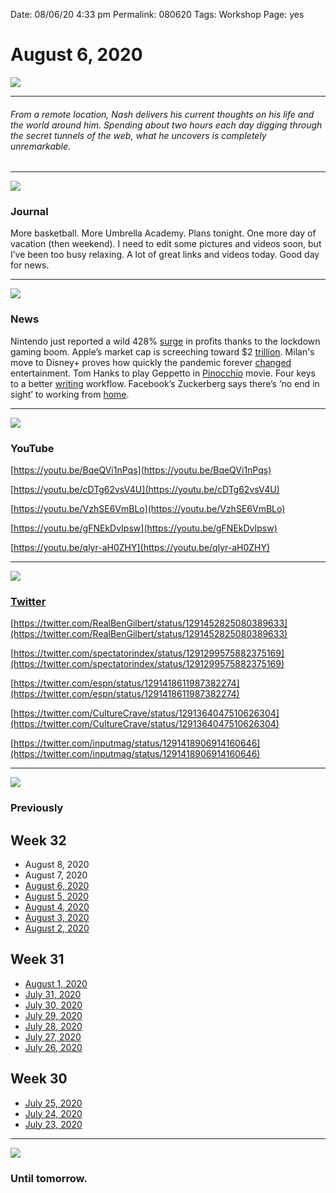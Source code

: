 
Date: 08/06/20 4:33 pm
Permalink: 080620
Tags: Workshop
Page: yes

# August 6, 2020

![](https://i.imgur.com/yqYHbdT.jpg)

---- 

###### From a remote location, Nash delivers his current thoughts on his life and the world around him. Spending about two hours each day digging through the secret tunnels of the web, what he uncovers is completely unremarkable.

---- 

![](https://i.imgur.com/CAcLspr.jpg)

### Journal

More basketball. More Umbrella Academy. Plans tonight. One more day of vacation (then weekend). I need to edit some pictures and videos soon, but I’ve been too busy relaxing. A lot of great links and videos today. Good day for news.

---- 

![](https://image.cnbcfm.com/api/v1/image/106525492-1588851905307gettyimages-1211426084.jpeg?v=1589155952&w=900&h=506)

### News

Nintendo just reported a wild 428% [surge](https://www.cnbc.com/2020/08/06/nintendo-q1-earnings-profits-surge-428percent-animal-crossing-sales-double.html) in profits thanks to the lockdown gaming boom. Apple’s market cap is screeching toward $2 [trillion](https://www.axios.com/apple-market-cap-growth-b67f7244-0b0e-46e0-9dbf-ad0572019f47.html?utm_source=twitter&utm_medium=social&utm_campaign=organic&utm_content=1100). Milan's move to Disney+ proves how quickly the pandemic forever [changed](https://www.theverge.com/2020/8/6/21355563/mulan-disney-plus-streaming-exclusive-cost-own-movies-theaters) entertainment. Tom Hanks to play Geppetto in [Pinocchio](https://deadline.com/2020/08/tom-hanks-geppetto-pinocchio-movie-robert-zemeckis-disney-1202998669/) movie. Four keys to a better [writing](https://thesweetsetup.com/four-keys-to-a-writing-workflow-webinar-replay/) workflow. Facebook’s Zuckerberg says there’s ‘no end in sight’ to working from [home](https://www.cnbc.com/2020/07/30/facebook-ceo-zuckerberg-no-end-in-sight-for-work-from-home.html). 

---- 

![](https://i.imgur.com/M26mVTB.jpg)

### YouTube

[https://youtu.be/BqeQVi1nPqs](https://youtu.be/BqeQVi1nPqs)

[https://youtu.be/cDTg62vsV4U](https://youtu.be/cDTg62vsV4U)

[https://youtu.be/VzhSE6VmBLo](https://youtu.be/VzhSE6VmBLo)

[https://youtu.be/gFNEkDvIpsw](https://youtu.be/gFNEkDvIpsw)

[https://youtu.be/qlyr-aH0ZHY](https://youtu.be/qlyr-aH0ZHY)

---- 

![](https://i.imgur.com/eDb0FxE.png)

### [Twitter](https://twitter.com/nashp)

[https://twitter.com/RealBenGilbert/status/1291452825080389633](https://twitter.com/RealBenGilbert/status/1291452825080389633)

[https://twitter.com/spectatorindex/status/1291299575882375169](https://twitter.com/spectatorindex/status/1291299575882375169)

[https://twitter.com/espn/status/1291418611987382274](https://twitter.com/espn/status/1291418611987382274)

[https://twitter.com/CultureCrave/status/1291364047510626304](https://twitter.com/CultureCrave/status/1291364047510626304)

[https://twitter.com/inputmag/status/1291418906914160646](https://twitter.com/inputmag/status/1291418906914160646)

---- 

![](https://i.imgur.com/JaJ9Nqe.png)

### Previously

## Week 32

- August 8, 2020
- August 7, 2020
- [August 6, 2020](080620)
- [August 5, 2020](080520)
- [August 4, 2020](080420)
- [August 3, 2020](080320)
- [August 2, 2020](080220)

## Week 31

- [August 1, 2020](080120)
- [July 31, 2020](073120)
- [July 30, 2020](073020)
- [July 29, 2020](072920)
- [July 28, 2020](072820)
- [July 27, 2020](072720)
- [July 26, 2020](072620)

## Week 30

- [July 25, 2020](072520)
- [July 24, 2020](072420)
- [July 23, 2020](072320)

---- 

![](https://images.unsplash.com/photo-1591627385630-561dbaa6a6fa?ixlib=rb-1.2.1&q=80&fm=jpg&crop=entropy&cs=tinysrgb&dl=alex-lian-XmJOAKpDCp4-unsplash.jpg)

### Until tomorrow.
